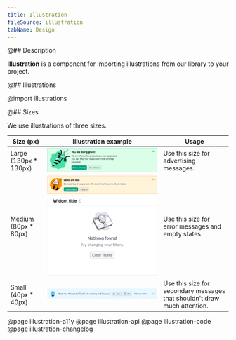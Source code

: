 ```yaml
---
title: Illustration
fileSource: illustration
tabName: Design
---
```


@## Description

**Illustration** is a component for importing illustrations from our library to your project.

@## Illustrations

@import illustrations

@## Sizes

We use illustrations of three sizes.

| Size (px)  | Illustration example         | Usage                           |
| ---------- | ---------------------------- | ------------------------------- |
| Large (130px * 130px) | ![](static/large-size.png)    | Use this size for advertising messages.    |
| Medium (80px * 80px)  | ![](static/medium-size.png) ![example of a medium illustration](static/medium-size2.png) | Use this size for error messages and empty states.     |
| Small (40px * 40px)   | ![](static/small-size.png)    | Use this size for secondary messages that shouldn't draw much attention. |

@page illustration-a11y
@page illustration-api
@page illustration-code
@page illustration-changelog
